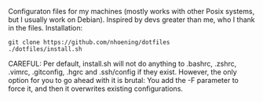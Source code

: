 Configuraton files for my machines (mostly works with other Posix systems, but I usually
work on Debian).
Inspired by devs greater than me, who I thank in the files. Installation:

    git clone https://github.com/nhoening/dotfiles
    ./dotfiles/install.sh

CAREFUL: Per default, install.sh will not do anything to .bashrc, .zshrc, .vimrc, .gitconfig, .hgrc and .ssh/config if they exist. However, the only option for you to go ahead with it is brutal: You add the -F parameter to force it, and then it overwrites existing configurations.
